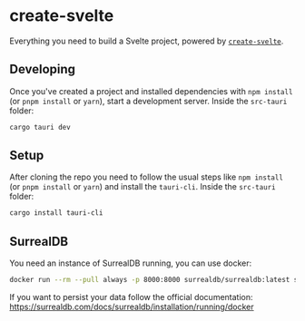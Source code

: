 # create-svelte

Everything you need to build a Svelte project, powered by [`create-svelte`](https://github.com/sveltejs/kit/tree/main/packages/create-svelte).

## Developing

Once you've created a project and installed dependencies with `npm install` (or `pnpm install` or `yarn`), start a development server.
Inside the `src-tauri` folder:

```bash
cargo tauri dev
```

## Setup

After cloning the repo you need to follow the usual steps like `npm install` (or `pnpm install` or `yarn`) and install the `tauri-cli`.
Inside the `src-tauri` folder:

```bash
cargo install tauri-cli
```

## SurrealDB

You need an instance of SurrealDB running, you can use docker:

```bash
docker run --rm --pull always -p 8000:8000 surrealdb/surrealdb:latest start
```

If you want to persist your data follow the official documentation: https://surrealdb.com/docs/surrealdb/installation/running/docker
